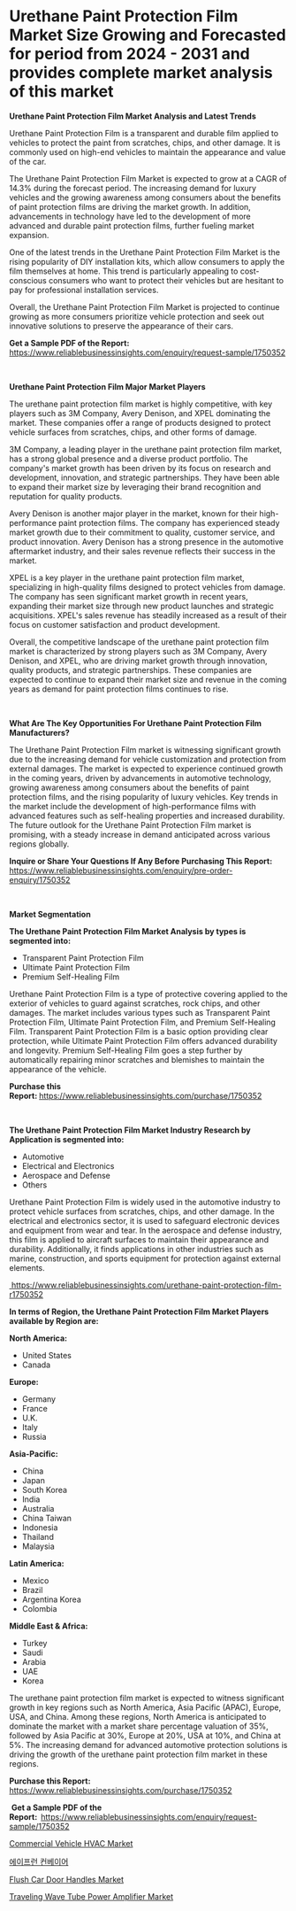 <p><h1>Urethane Paint Protection Film Market Size Growing and Forecasted for period from 2024 - 2031 and provides complete market analysis of this market</h1></p><p><strong>Urethane Paint Protection Film Market Analysis and Latest Trends</strong></p>
<p><p>Urethane Paint Protection Film is a transparent and durable film applied to vehicles to protect the paint from scratches, chips, and other damage. It is commonly used on high-end vehicles to maintain the appearance and value of the car.</p><p>The Urethane Paint Protection Film Market is expected to grow at a CAGR of 14.3% during the forecast period. The increasing demand for luxury vehicles and the growing awareness among consumers about the benefits of paint protection films are driving the market growth. In addition, advancements in technology have led to the development of more advanced and durable paint protection films, further fueling market expansion.</p><p>One of the latest trends in the Urethane Paint Protection Film Market is the rising popularity of DIY installation kits, which allow consumers to apply the film themselves at home. This trend is particularly appealing to cost-conscious consumers who want to protect their vehicles but are hesitant to pay for professional installation services.</p><p>Overall, the Urethane Paint Protection Film Market is projected to continue growing as more consumers prioritize vehicle protection and seek out innovative solutions to preserve the appearance of their cars.</p></p>
<p><strong>Get a Sample PDF of the Report:&nbsp;</strong> <a href="https://www.reliablebusinessinsights.com/enquiry/request-sample/1750352">https://www.reliablebusinessinsights.com/enquiry/request-sample/1750352</a></p>
<p>&nbsp;</p>
<p><strong>Urethane Paint Protection Film Major Market Players</strong></p>
<p><p>The urethane paint protection film market is highly competitive, with key players such as 3M Company, Avery Denison, and XPEL dominating the market. These companies offer a range of products designed to protect vehicle surfaces from scratches, chips, and other forms of damage. </p><p>3M Company, a leading player in the urethane paint protection film market, has a strong global presence and a diverse product portfolio. The company's market growth has been driven by its focus on research and development, innovation, and strategic partnerships. They have been able to expand their market size by leveraging their brand recognition and reputation for quality products.</p><p>Avery Denison is another major player in the market, known for their high-performance paint protection films. The company has experienced steady market growth due to their commitment to quality, customer service, and product innovation. Avery Denison has a strong presence in the automotive aftermarket industry, and their sales revenue reflects their success in the market.</p><p>XPEL is a key player in the urethane paint protection film market, specializing in high-quality films designed to protect vehicles from damage. The company has seen significant market growth in recent years, expanding their market size through new product launches and strategic acquisitions. XPEL's sales revenue has steadily increased as a result of their focus on customer satisfaction and product development.</p><p>Overall, the competitive landscape of the urethane paint protection film market is characterized by strong players such as 3M Company, Avery Denison, and XPEL, who are driving market growth through innovation, quality products, and strategic partnerships. These companies are expected to continue to expand their market size and revenue in the coming years as demand for paint protection films continues to rise.</p></p>
<p>&nbsp;</p>
<p><strong>What Are The Key Opportunities For Urethane Paint Protection Film Manufacturers?</strong></p>
<p><p>The Urethane Paint Protection Film market is witnessing significant growth due to the increasing demand for vehicle customization and protection from external damages. The market is expected to experience continued growth in the coming years, driven by advancements in automotive technology, growing awareness among consumers about the benefits of paint protection films, and the rising popularity of luxury vehicles. Key trends in the market include the development of high-performance films with advanced features such as self-healing properties and increased durability. The future outlook for the Urethane Paint Protection Film market is promising, with a steady increase in demand anticipated across various regions globally.</p></p>
<p><strong>Inquire or Share Your Questions If Any Before Purchasing This Report:</strong> <a href="https://www.reliablebusinessinsights.com/enquiry/pre-order-enquiry/1750352">https://www.reliablebusinessinsights.com/enquiry/pre-order-enquiry/1750352</a></p>
<p>&nbsp;</p>
<p><strong>Market Segmentation</strong></p>
<p><strong>The Urethane Paint Protection Film Market Analysis by types is segmented into:</strong></p>
<p><ul><li>Transparent Paint Protection Film</li><li>Ultimate Paint Protection Film</li><li>Premium Self-Healing Film</li></ul></p>
<p><p>Urethane Paint Protection Film is a type of protective covering applied to the exterior of vehicles to guard against scratches, rock chips, and other damages. The market includes various types such as Transparent Paint Protection Film, Ultimate Paint Protection Film, and Premium Self-Healing Film. Transparent Paint Protection Film is a basic option providing clear protection, while Ultimate Paint Protection Film offers advanced durability and longevity. Premium Self-Healing Film goes a step further by automatically repairing minor scratches and blemishes to maintain the appearance of the vehicle.</p></p>
<p><strong>Purchase this Report:&nbsp;</strong><a href="https://www.reliablebusinessinsights.com/purchase/1750352">https://www.reliablebusinessinsights.com/purchase/1750352</a></p>
<p>&nbsp;</p>
<p><strong>The Urethane Paint Protection Film Market Industry Research by Application is segmented into:</strong></p>
<p><ul><li>Automotive</li><li>Electrical and Electronics</li><li>Aerospace and Defense</li><li>Others</li></ul></p>
<p><p>Urethane Paint Protection Film is widely used in the automotive industry to protect vehicle surfaces from scratches, chips, and other damage. In the electrical and electronics sector, it is used to safeguard electronic devices and equipment from wear and tear. In the aerospace and defense industry, this film is applied to aircraft surfaces to maintain their appearance and durability. Additionally, it finds applications in other industries such as marine, construction, and sports equipment for protection against external elements.</p></p>
<p><a href="https://www.reliablebusinessinsights.com/urethane-paint-protection-film-r1750352">&nbsp;https://www.reliablebusinessinsights.com/urethane-paint-protection-film-r1750352</a></p>
<p><strong>In terms of Region, the Urethane Paint Protection Film Market Players available by Region are:</strong></p>
<p>
    <p> <strong> North America: </strong>
        <ul>
            <li>United States</li>
            <li>Canada</li>
        </ul>
        </p> 
    <p> <strong> Europe: </strong>
        <ul>
            <li>Germany</li>
            <li>France</li>
            <li>U.K.</li>
            <li>Italy</li>
            <li>Russia</li>
        </ul>
        </p> 
    <p> <strong> Asia-Pacific: </strong>
        <ul>
            <li>China</li>
            <li>Japan</li>
            <li>South Korea</li>
            <li>India</li>
            <li>Australia</li>
            <li>China Taiwan</li>
            <li>Indonesia</li>
            <li>Thailand</li>
            <li>Malaysia</li>
        </ul>
        </p> 
    <p> <strong> Latin America: </strong>
        <ul>
            <li>Mexico</li>
            <li>Brazil</li>
            <li>Argentina Korea</li>
            <li>Colombia</li>
        </ul>
        </p> 
    <p> <strong> Middle East & Africa: </strong>
        <ul>
            <li>Turkey</li>
            <li>Saudi</li>
            <li>Arabia</li>
            <li>UAE</li>
            <li>Korea</li>
        </ul>
    </p>
    </p>
<p><p>The urethane paint protection film market is expected to witness significant growth in key regions such as North America, Asia Pacific (APAC), Europe, USA, and China. Among these regions, North America is anticipated to dominate the market with a market share percentage valuation of 35%, followed by Asia Pacific at 30%, Europe at 20%, USA at 10%, and China at 5%. The increasing demand for advanced automotive protection solutions is driving the growth of the urethane paint protection film market in these regions.</p></p>
<p><strong>Purchase this Report: </strong><a href="https://www.reliablebusinessinsights.com/purchase/1750352">https://www.reliablebusinessinsights.com/purchase/1750352</a></p>
<p>&nbsp;<strong>Get a Sample PDF of the Report:&nbsp;&nbsp;</strong><a href="https://www.reliablebusinessinsights.com/enquiry/request-sample/1750352">https://www.reliablebusinessinsights.com/enquiry/request-sample/1750352</a></p>
<p><strong></strong></p>
<p><p><a href="https://medium.com/@sdonald04328/commercial-vehicle-hvac-market-size-is-growing-at-cagr-of-8-9-8479280aaaf0">Commercial Vehicle HVAC Market</a></p><p><a href="https://github.com/mpodehpw07370073/Market-Research-Report-List-3/blob/main/37511496478.md">에이프런 컨베이어</a></p><p><a href="https://medium.com/@raap8632472024/flush-car-door-handles-market-size-is-growing-at-cagr-of-12-4-0ec4f1e02d61">Flush Car Door Handles Market</a></p><p><a href="https://github.com/AliceMcGlynn2022/Market-Research-Report-List-1/blob/main/traveling-wave-tube-power-amplifier-market.md">Traveling Wave Tube Power Amplifier Market</a></p></p>